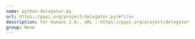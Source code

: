 ```yaml
---
name: python-delegator.py
url: https://pypi.org/project/delegator.py/#files
description: for Humans 2.0.. URL : https://pypi.org/project/delegator.py/#files Groups : None
group: None
---
```

